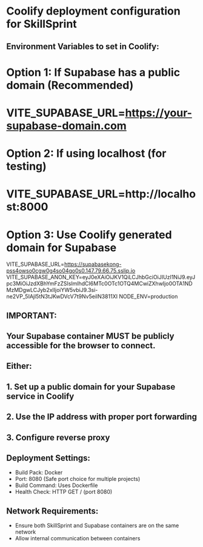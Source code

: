 # Coolify deployment configuration for SkillSprint

## Environment Variables to set in Coolify:

# Option 1: If Supabase has a public domain (Recommended)
# VITE_SUPABASE_URL=https://your-supabase-domain.com
# 
# Option 2: If using localhost (for testing)
# VITE_SUPABASE_URL=http://localhost:8000
#
# Option 3: Use Coolify generated domain for Supabase
VITE_SUPABASE_URL=https://supabasekong-pss4owso0cgw0g4so04go0s0.147.79.66.75.sslip.io
VITE_SUPABASE_ANON_KEY=eyJ0eXAiOiJKV1QiLCJhbGciOiJIUzI1NiJ9.eyJpc3MiOiJzdXBhYmFzZSIsImlhdCI6MTc0OTc1OTQ4MCwiZXhwIjo0OTA1NDMzMDgwLCJyb2xlIjoiYW5vbiJ9.3si-ne2VP_5IAjl5tN3tJKwDVcV7t9Nv5eilN3811XI
NODE_ENV=production

## IMPORTANT: 
## Your Supabase container MUST be publicly accessible for the browser to connect.
## Either:
## 1. Set up a public domain for your Supabase service in Coolify
## 2. Use the IP address with proper port forwarding
## 3. Configure reverse proxy

## Deployment Settings:
- Build Pack: Docker
- Port: 8080 (Safe port choice for multiple projects)
- Build Command: Uses Dockerfile
- Health Check: HTTP GET / (port 8080)

## Network Requirements:
- Ensure both SkillSprint and Supabase containers are on the same network
- Allow internal communication between containers
